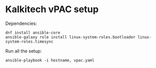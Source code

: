 # Kalkitech vPAC setup

Dependencies:

```
dnf install ansible-core
ansible-galaxy role install linux-system-roles.bootloader linux-system-roles.timesync
```

Run all the setup:

```
ansible-playbook -i hostname, vpac.yaml
```